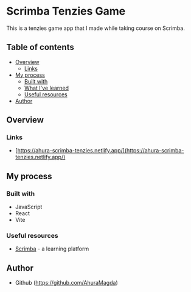 # Scrimba Tenzies Game
This is a tenzies game app that I made while taking course on Scrimba.

## Table of contents
- [Overview](#overview)
  - [Links](#links)
- [My process](#my-process)
  - [Built with](#built-with)
  - [What I've learned](#what-i've-learned)
  - [Useful resources](#useful-resources)
- [Author](#author)


## Overview
### Links
- [https://ahura-scrimba-tenzies.netlify.app/](https://ahura-scrimba-tenzies.netlify.app/)

## My process
### Built with
- JavaScript
- React
- Vite

### Useful resources
- [Scrimba](https://scrimba.com/) - a learning platform

## Author
- Github (https://github.com/AhuraMagda)
